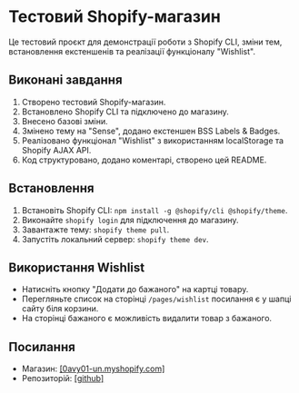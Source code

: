 # Тестовий Shopify-магазин

Це тестовий проєкт для демонстрації роботи з Shopify CLI, зміни тем, встановлення екстеншенів та реалізації функціоналу "Wishlist".

## Виконані завдання
1. Створено тестовий Shopify-магазин.
2. Встановлено Shopify CLI та підключено до магазину.
3. Внесено базові зміни.
4. Змінено тему на "Sense", додано екстеншен BSS Labels & Badges.
5. Реалізовано функціонал "Wishlist" з використанням localStorage та Shopify AJAX API.
6. Код структуровано, додано коментарі, створено цей README.

## Встановлення
1. Встановіть Shopify CLI: `npm install -g @shopify/cli @shopify/theme`.
2. Виконайте `shopify login` для підключення до магазину.
3. Завантажте тему: `shopify theme pull`.
4. Запустіть локальний сервер: `shopify theme dev`.

## Використання Wishlist
- Натисніть кнопку "Додати до бажаного" на картці товару.
- Перегляньте список на сторінці `/pages/wishlist` посилання є у шапці сайту біля корзини.
- На сторінці бажаного є можливість видалити товар з бажаного.

## Посилання
- Магазин: [\[0avy01-un.myshopify.com\]](https://0avy01-un.myshopify.com/)
- Репозиторій: [\[github\]](https://github.com/timoleon001/shopify-test/)
